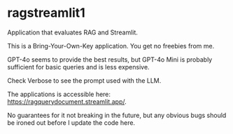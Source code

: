 # ragstreamlit1
Application that evaluates RAG and Streamlit.

This is a Bring-Your-Own-Key application. You get no freebies from me.

GPT-4o seems to provide the best results, but GPT-4o Mini is probably sufficient for basic queries and is less expensive.

Check Verbose to see the prompt used with the LLM.

The applications is accessible here: https://ragquerydocument.streamlit.app/.

No guarantees for it not breaking in the future, but any obvious bugs should be ironed out before I update the code here.
